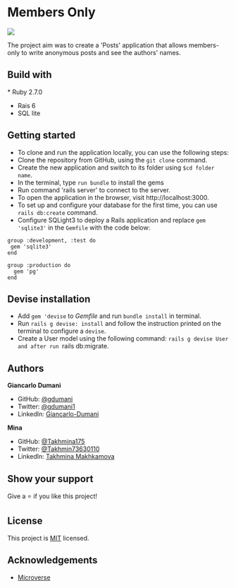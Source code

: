# Members Only 

![](https://img.shields.io/badge/Microverse-blueviolet)

The project aim was to create a 'Posts' application that allows members-only to write anonymous posts and see the authors' names.  

## Build with
*​ Ruby 2.7.0
* Rais 6
* SQL lite

## Getting started

- To clone and run the application locally, you can use the following steps:
- Clone the repository from GitHub, using the `git clone` command.
- Create the new application and switch to its folder using `$cd folder name`.
- In the terminal, type `run bundle` to install the gems
- Run command 'rails server' to connect to the server.
- To open the application in the browser, visit http://localhost:3000.
- To set up and configure your database for the first time, you can use  `rails db:create` command.
- Configure SQLight3 to deploy a Rails application and replace `gem 'sqlite3'` in the `Gemfile` with the code below:

```
group :development, :test do
 gem 'sqlite3'
end

group :production do
  gem 'pg'
end
```

## Devise installation 
- Add `gem 'devise`  to *Gemfile* and run `bundle install` in terminal.
- Run `rails g devise: install` and follow the instruction printed on the terminal to configure a `devise`.
- Create a  User model using the following command: `rails g devise User and after run `rails db:migrate.


## Authors

**Giancarlo Dumani**

- GitHub: [@gdumani](https://github.com/gdumani)
- Twitter: [@gdumani1](https://twitter.com/gdumani1)
- LinkedIn: [ Giancarlo-Dumani](https://www.linkedin.com/in/giancarlo-dumani-a7364a1a1/?originalSubdomain=cr)

**Mina**

- GitHub: [@Takhmina175](https://github.com/Takhmina175)
- Twitter: [@Takhmin73630110](https://twitter.com/Takhmin73630110)
- LinkedIn: [Takhmina Makhkamova](https://www.linkedin.com/in/takhmina-makhkamova-7628136b/)

## Show your support

Give a ⭐️ if you like this project!

## License

This project is [MIT](./LICENSE) licensed.

## Acknowledgements

- [Microverse](https://microverse.org)
